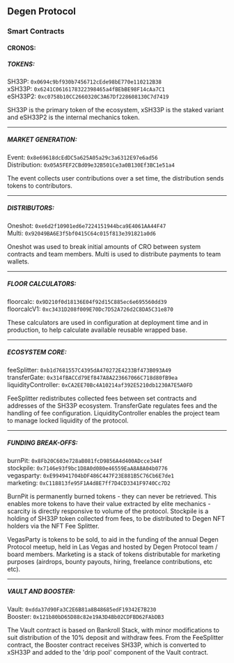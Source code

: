 ## Degen Protocol

### Smart Contracts

#### CRONOS:

##### TOKENS: 
SH33P:  `0x0694c9bf930b7456712cEde98bE770e110212B38`<br />
xSH33P: `0x6241C0616178322398465a4fBEbBE98F14cAa7C1`<br />
eSH33P2: `0xc0758b10CC2660320C3A67Df228608130C7d7419`<br />

SH33P is the primary token of the ecosystem, xSH33P is the staked variant and eSH33P2 is the internal mechanics token.
<hr />

##### MARKET GENERATION:
Event: `0x8e69618dcEdDC5a625A05a29c3a6312E97e6ad56`<br />
Distribution: `0x05A5FEF2CBd09e32B501Ce3a0B130Ef3BC1e51a4`<br />

The event collects user contributions over a set time, the distribution sends tokens to contributors.
<hr />

##### DISTRIBUTORS:
Oneshot: `0xe6d2f10901ed6e7224151944bca9E4061AA44F47`<br />
Multi: `0x92049BA6E3f5bf0415C64c015f813e391821a0d6`<br />

Oneshot was used to break initial amounts of CRO between system contracts and team members. Multi is used to distribute payments to team wallets.
<hr />

##### FLOOR CALCULATORS:
floorcalc: `0x9D210f0d18136E04f92d15C885ec6e695560dd39`<br />
floorcalcV1: `0xc3431D208f009E70Dc7D52A726d2C8DA5C31e870`<br />

These calculators are used in configuration at deployment time and in production, to help calculate available reusable wrapped base.
<hr />

##### ECOSYSTEM CORE:
feeSplitter: `0xb1d7681557C4395dA470272E4233Bf473B093A49`<br />
transferGate: `0x314fBACCd79Ef847A8A223667066C718d80fB9ea`<br />
liquidityController: `0xCA2EE70Bc4A10214af392E5210db1230A7E5A0FD`<br />

FeeSplitter redistributes collected fees between set contracts and addresses of the SH33P ecosystem. TransferGate regulates fees and the handling of fee configuration. LiquidityController enables the project team to manage locked liquidity of the protocol.
<hr />

##### FUNDING BREAK-OFFS:
burnPit: `0x8Fb20C603e728aB081fcD9856A4d400ADcce344f`<br />
stockpile: `0x7146e93f9bc1D8A0d080e46559EaA8A8A04b0776`<br />
vegasparty: `0xE994941704bDF486C447F23E881B5C76Cb6E7de1`<br />
marketing: `0xC118813fe95F1A4d8E7ff7D4CD3341F9740Cc7D2`<br />

BurnPit is permanently burned tokens - they can never be retrieved. This enables more tokens to have their value extracted by elite mechanics - scarcity is directly responsive to volume of the protocol. Stockpile is a holding of SH33P token collected from fees, to be distributed to Degen NFT holders via the NFT Fee Splitter.

VegasParty is tokens to be sold, to aid in the funding of the annual Degen Protocol meetup, held in Las Vegas and hosted by Degen Protocol team / board members. Marketing is a stack of tokens distributable for marketing purposes (airdrops, bounty payouts, hiring, freelance contributions, etc etc).
<hr />

##### VAULT AND BOOSTER:
Vault: `0xdda37d90Fa3C2E6B81a8B48685edF19342E7B230`<br />
Booster: `0x121b80bD65D88c82e19A3D4Bb02CDFBD62FAbDB3`<br />

The Vault contract is based on Bankroll Stack, with minor modifications to suit distribution of the 10% deposit and withdraw fees. From the FeeSplitter contract, the Booster contract receives SH33P, which is converted to xSH33P and added to the 'drip pool' component of the Vault contract.
